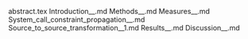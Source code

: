 abstract.tex
Introduction__.md
Methods__.md
Measures__.md
System_call_constraint_propagation__.md
Source_to_source_transformation__1.md
Results__.md
Discussion__.md